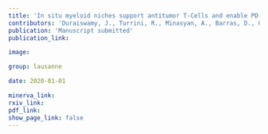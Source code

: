 ```yaml
---
title: 'In situ myeloid niches support antitumor T-Cells and enable PD-1 blockade via CD28 costimulation.'
contributors: 'Duraiswamy, J., Turrini, R., Minasyan, A., Barras, D., Casado, J., Crespo, I., Grimm, A.J., Genolet, R., Benedetti, F., Ioannidou, K., Castro, W., Neal, C., Moriot, A., Tissot, S., Anstett, V., Fahr, N., Tanyi, J. L., Eiva, M., Montone, K. T.,  Jacobson, C. A.,  Wulff Westergaard, M. C., Svane,  I. M., Kandalaft, L. E., Delorenzi, M., Sorger, P. K., Farkkila, A., Carmona, S., Foukas, P. G., Powell Jr, D. J., Rusakiewicz, S., Dangaj, D., Doucey, M-A., Coukos G (2020).'
publication: 'Manuscript submitted'
publication_link: 

image: 

group: lausanne

date: 2020-01-01

minerva_link: 
rxiv_link: 
pdf_link: 
show_page_link: false
---
```

